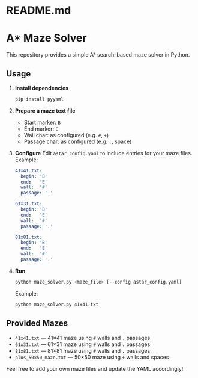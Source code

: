 # README.md
# A* Maze Solver

This repository provides a simple A* search–based maze solver in Python.

## Usage

1. **Install dependencies**
   ```bash
   pip install pyyaml
   ```

2. **Prepare a maze text file**
   - Start marker: `B`
   - End marker:   `E`
   - Wall char:    as configured (e.g. `#`, `+`)
   - Passage char: as configured (e.g. `.`, space)

3. **Configure**
   Edit `astar_config.yaml` to include entries for your maze files. Example:
   ```yaml
   41x41.txt:
     begin: 'B'
     end:   'E'
     wall:  '#'
     passage: '.'

   61x31.txt:
     begin: 'B'
     end:   'E'
     wall:  '#'
     passage: '.'

   81x81.txt:
     begin: 'B'
     end:   'E'
     wall:  '#'
     passage: '.'
   ```

4. **Run**
   ```bash
   python maze_solver.py <maze_file> [--config astar_config.yaml]
   ```
   Example:
   ```bash
   python maze_solver.py 41x41.txt
   ```

## Provided Mazes

- `41x41.txt` — 41×41 maze using `#` walls and `.` passages
- `61x31.txt` — 61×31 maze using `#` walls and `.` passages
- `81x81.txt` — 81×81 maze using `#` walls and `.` passages
- `plus_50x50_maze.txt` — 50×50 maze using `+` walls and spaces

Feel free to add your own maze files and update the YAML accordingly!
